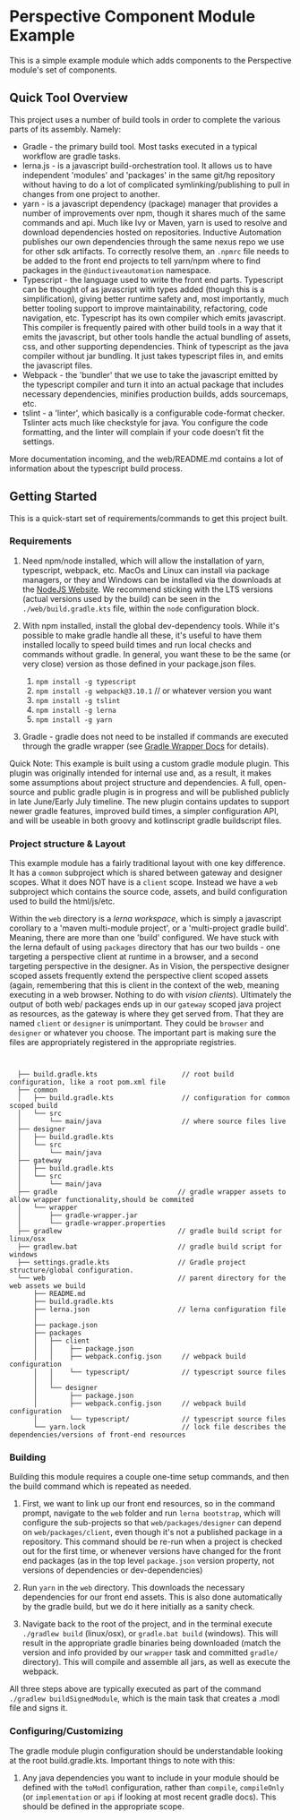 # Perspective Component Module Example 

This is a simple example module which adds components to the Perspective module's set of components.

## Quick Tool Overview

This project uses a number of build tools in order to complete the various parts of its assembly.  Namely:

* Gradle - the primary build tool. Most tasks executed in a typical workflow are gradle tasks.  
* lerna.js - is a javascript build-orchestration tool.  It allows us to have independent 'modules' and 'packages' in 
the same git/hg repository without having to do a lot of complicated symlinking/publishing to pull in changes from one
 project to another.
* yarn - is a javascript dependency (package) manager that provides a number of improvements over npm, though it shares
 much of the same commands and api.  Much like Ivy or Maven, yarn is used to resolve and download dependencies hosted
 on repositories.  Inductive Automation publishes our own dependencies through the same nexus repo we use for other sdk
 artifacts.  To correctly resolve them, an `.npmrc` file needs to be added to the front end projects to tell
 yarn/npm where to find packages in the `@inductiveautomation` namespace.  
* Typescript - the language used to write the front end parts.  Typescript can be thought of as javascript with types
 added (though this is a simplification), giving better runtime safety and, most importantly, much better tooling
  support to improve maintainability, refactoring, code navigation, etc.  Typescript has its own compiler which emits
  javascript.  This compiler is frequently paired with other build tools in a way that it emits the javascript, but
  other tools handle the actual bundling of assets, css, and other supporting dependencies.  Think of typescript as the
  java compiler without jar bundling.  It just takes typescript files in, and emits the javascript files. 
* Webpack - the 'bundler' that we use to take the javascript emitted by the typescript compiler and turn it into an
  actual package that includes necessary dependencies, minifies production builds, adds sourcemaps, etc.
* tslint - a 'linter', which basically is a configurable code-format checker.  Tslinter acts much like checkstyle for
  java.  You configure the code formatting, and the linter will complain if your code doesn't fit the settings.
  
  
More documentation incoming, and the web/README.md contains a lot of information about the typescript build process.

## Getting Started

This is a quick-start set of requirements/commands to get this project built.

### Requirements


1. Need npm/node installed, which will allow the installation of yarn, typescript, webpack, etc.  MacOs and Linux can
install via package managers, or they and Windows can be installed via the downloads at the 
[NodeJS Website](https://nodejs.org/).   We recommend sticking with the LTS versions (actual versions used by the build)
can be seen in the `./web/build.gradle.kts` file, within the `node` configuration block.

2. With npm installed, install the global dev-dependency tools.  While it's possible to make gradle handle all these,
it's useful to have them installed locally to speed build times and run local checks and commands without gradle.  In
general, you want these to be the same (or very close) version as those defined in your package.json files.  
    1. `npm install -g typescript`
    2. `npm install -g webpack@3.10.1`   // or whatever version you want
    3. `npm install -g tslint`
    4. `npm install -g lerna`
    5. `npm install -g yarn`
    
3. Gradle - gradle does not need to be installed if commands are executed through the gradle wrapper (see 
[Gradle Wrapper Docs](https://docs.gradle.org/current/userguide/gradle_wrapper.html) for details).


Quick Note:  This example is built using a custom gradle module plugin.  This plugin was originally intended for 
internal use and, as a result, it makes some assumptions about project structure and dependencies.  A full, open-source
 and public gradle plugin is in progress and will be published publicly in late June/Early July timeline.  The new 
 plugin contains updates to support newer gradle features, improved build times, a simpler configuration API, 
 and will be useable in both groovy and kotlinscript gradle buildscript files.
 
### Project structure & Layout

This example module has a fairly traditional layout with one key difference.  It has a `common` subproject which is 
shared between gateway and designer scopes.  What it does NOT have is a `client` scope.  Instead we have a `web` 
subproject which contains the source code, assets, and build configuration used to build the html/js/etc.  

Within the `web` directory is a _lerna workspace_, which is simply a javascript corollary to a 'maven multi-module
 project',  or a 'multi-project gradle build'.  Meaning, there are more than one 'build' configured.  We have stuck 
 with the lerna default of using `packages` directory that has our two builds - one targeting a perspective client
 at runtime in a browser, and a second targeting perspective in the designer.  As in Vision, the perspective designer
 scoped assets frequently extend the perspective client scoped assets (again, remembering that this is client in the
  context of the web, meaning executing in a web browser.  Nothing to do with _vision clients_).  Ultimately the output
  of both web/ packages ends up in our `gateway` scoped java project as resources, as the gateway is where they get
  served from.  That they are named `client` or `designer` is unimportant.  They could be `browser` and `designer` or
  whatever you choose.  The important part is making sure the files are appropriately registered in the appropriate
  registries. 

  
```


  ├── build.gradle.kts                     // root build configuration, like a root pom.xml file
  ├── common                                
  │   ├── build.gradle.kts                 // configuration for common scoped build
  │   └── src
  │       └── main/java                    // where source files live
  ├── designer
  │   ├── build.gradle.kts
  │   └── src
  │       └── main/java
  ├── gateway
  │   ├── build.gradle.kts
  │   └── src
  │       └── main/java
  ├── gradle                              // gradle wrapper assets to allow wrapper functionality,should be commited
  │   └── wrapper
  │       ├── gradle-wrapper.jar
  │       └── gradle-wrapper.properties
  ├── gradlew                             // gradle build script for linux/osx
  ├── gradlew.bat                         // gradle build script for windows
  ├── settings.gradle.kts                 // Gradle project structure/global configuration.
  └── web                                 // parent directory for the web assets we build
      ├── README.md
      ├── build.gradle.kts
      ├── lerna.json                      // lerna configuration file
      │
      ├── package.json                    
      ├── packages
      │   ├── client
      │   │    ├── package.json
      │   │    ├── webpack.config.json     // webpack build configuration
      │   │    └── typescript/             // typescript source files
      │   │
      │   └── designer
      │        ├── package.json
      │        ├── webpack.config.json     // webpack build configuration
      │        └── typescript/             // typescript source files
      └── yarn.lock                        // lock file describes the dependencies/versions of front-end resources

```
 
### Building

Building this module requires a couple one-time setup commands, and then the build command which is repeated as needed.
 
1.  First, we want to link up our front end resources, so in the command prompt, navigate to the `web` folder and run
`lerna bootstrap`, which will configure the sub-projects so that `web/packages/designer` can depend on 
`web/packages/client`, even though it's not a published package in a repository.  This command should be re-run when
a project is checked out for the first time, or whenever versions have changed for the front end packages (as in 
the top level `package.json` version property, not versions of dependencies or dev-dependencies)

2. Run `yarn` in the `web` directory.  This downloads the necessary dependencies for our front end assets.  This is 
also done automatically by the gradle build, but we do it here initially as a sanity check.

3. Navigate back to the root of the project, and in the terminal execute `./gradlew build` (linux/osx), or 
`gradle.bat build` (windows).  This will result in the appropriate gradle binaries being downloaded (match the version
 and info provided by our `wrapper` task and committed `gradle/` directory).  This will compile and assemble all jars,
 as well as execute the webpack.
 
 All three steps above are typically executed as part of the command `./gradlew buildSignedModule`, which is the 
 main task that creates a .modl file and signs it.
 
 
 ### Configuring/Customizing
 
 The gradle module plugin configuration should be understandable looking at the root build.gradle.kts.  Important
 things to note with this:
 
 1. Any java dependencies you want to include in your module should be defined with the `toModl` configuration, rather
 than `compile`, `compileOnly` (or `implementation` or `api` if looking at most recent gradle docs).  This should
 be defined in the appropriate scope.
 


